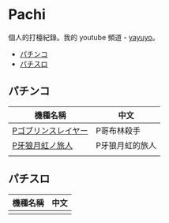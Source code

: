 # Pachi

個人的打檯紀錄。我的 youtube 頻道 - [yayuyo](https://yayuyo.yt)。

- [パチンコ](#パチンコ)
- [パチスロ](#パチスロ)

## パチンコ

| 機種名稱 | 中文 |
|-|-|
| [Pゴブリンスレイヤー](./ko/Pゴブリンスレイヤー/) | P哥布林殺手 |
| [P牙狼月虹ノ旅人](./ko/P牙狼月虹ノ旅人/) | P牙狼月虹的旅人 |
| [](./ko) | |

## パチスロ

| 機種名稱 | 中文 |
|-|-|
| | |
